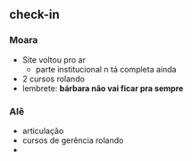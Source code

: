 ## check-in

### Moara
- Site voltou pro ar
	- parte institucional n tá completa ainda
- 2 cursos rolando
- lembrete: **bárbara não vai ficar pra sempre**

### Alê
- articulação
- cursos de gerência rolando
- 